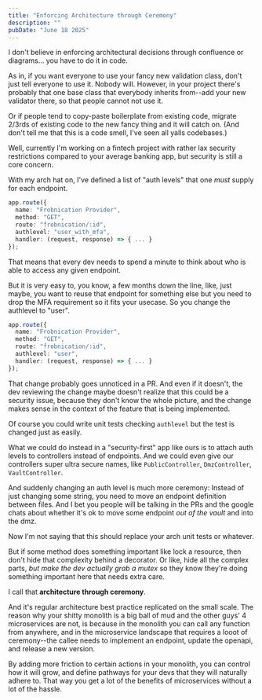 ```yaml
---
title: "Enforcing Architecture through Ceremony"
description: ""
pubDate: "June 18 2025"
---
```


I don't believe in enforcing architectural decisions through
confluence or diagrams... you have to do it in code.

As in, if you want everyone to use your fancy new validation
class, don't just tell everyone to use it. Nobody will. However,
in your project there's probably that one base class that
everybody inherits from--add your new validator there, so that
people cannot not use it.

Or if people tend to copy-paste boilerplate from existing code,
migrate 2/3rds of existing code to the new fancy thing and it
will catch on. (And don't tell me that this is a code smell,
I've seen all yalls codebases.)

Well, currently I'm working on a fintech project with rather lax
security restrictions compared to your average banking app, but
security is still a core concern.

With my arch hat on, I've defined a list of "auth levels" that
one _must_ supply for each endpoint.

```ts
app.route({
  name: "Frobnication Provider",
  method: "GET",
  route: "frobnication/:id",
  authlevel: "user_with_mfa",
  handler: (request, response) => { ... }
});
```

That means that every dev needs to spend a minute to think about
who is able to access any given endpoint.

But it is very easy to, you know, a few months down the line,
like, just maybe, you want to reuse that endpoint for something
else but you need to drop the MFA requirement so it fits your
usecase. So you change the authlevel to "user".

```ts
app.route({
  name: "Frobnication Provider",
  method: "GET",
  route: "frobnication/:id",
  authlevel: "user",
  handler: (request, response) => { ... }
});
```

That change probably goes unnoticed in a PR. And even if it
doesn't, the dev reviewing the change maybe doesn't realize
that this could be a security issue, because they don't know
the whole picture, and the change makes sense in the context
of the feature that is being implemented.

Of course you could write unit tests checking `authlevel` but
the test is changed just as easily.

What we could do instead in a "security-first" app like ours is to
attach auth levels to controllers instead of endpoints. And we
could even give our controllers super ultra secure names, like
`PublicController`, `DmzController`, `VaultController`.

And suddenly changing an auth level is much more ceremony:
Instead of just changing some string, you need to move an
endpoint definition between files. And I bet you people will
be talking in the PRs and the google chats about whether it's ok
to move some endpoint _out of the vault_ and into the dmz.

Now I'm not saying that this should replace your arch unit tests
or whatever.

But if some method does something important like lock a resource,
then don't hide that complexity behind a decorator. Or like, hide
all the complex parts, _but make the dev actually grab a mutex_
so they know they're doing something important here that needs
extra care.

I call that **architecture through ceremony**.

And it's regular architecture best practice replicated on the
small scale. The reason why your shitty monolith is a big ball
of mud and the other guys' 4 microservices are not, is because
in the monolith you can call any function from anywhere, and in
the microservice landscape that requires a looot of ceremony--the
callee needs to implement an endpoint, update the openapi, and
release a new version.

By adding more friction to certain actions in your monolith,
you can control how it will grow, and define pathways for your
devs that they will naturally adhere to. That way you get a lot
of the benefits of microservices without a lot of the hassle.
